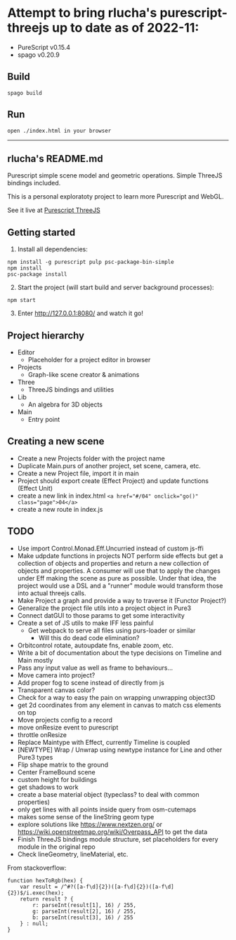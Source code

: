 # Attempt to bring rlucha's purescript-threejs up to date as of 2022-11:
* PureScript v0.15.4
* spago v0.20.9

## Build
```
spago build
```

## Run
```
open ./index.html in your browser
```

---

## rlucha's README.md

Purescript simple scene model and geometric operations. Simple ThreeJS bindings included.

This is a personal exploratoty project to learn more Purescript and WebGL.

See it live at [Purescript ThreeJS](https://rlucha.github.io/purescript-threejs-archived/#/01)

## Getting started

1. Install all dependencies:
```
npm install -g purescript pulp psc-package-bin-simple
npm install
psc-package install
```
2. Start the project (will start build and server background processes):
```
npm start
```
3. Enter http://127.0.0.1:8080/ and watch it go!

## Project hierarchy
- Editor
  - Placeholder for a project editor in browser
- Projects
  - Graph-like scene creator & animations
- Three
  - ThreeJS bindings and utilities
- Lib
  - An algebra for 3D objects
- Main
  - Entry point

## Creating a new scene
- Create a new Projects folder with the project name
- Duplicate Main.purs of another project, set scene, camera, etc.
- Create a new Project file, import it in main
- Project should export create (Effect Project) and update functions (Effect Unit)
- create a new link in index.html
    ``` <a href="#/04" onclick="go()" class="page">04</a> ```
- create a new route in index.js

## TODO
- Use import Control.Monad.Eff.Uncurried instead of custom js-ffi
- Make udpdate functions in projects NOT perform side effects but get a collection of objects and properties and
  return a new collection of objects and properties. A consumer will use that to apply the changes
  under Eff making the scene as pure as possible. Under that idea, the project would use a DSL and a "runner" module
  would transform those into actual threejs calls.
- Make Project a graph and provide a way to traverse it (Functor Project?)
- Generalize the project file utils into a project object in Pure3
- Connect datGUI to those params to get some interactivity
- Create a set of JS utils to make IFF less painful
  - Get webpack to serve all files using purs-loader or similar
    - Will this do dead code elimination?
- Orbitcontrol rotate, autoupdate fns, enable zoom, etc.
- Write a bit of documentation about the type decisions on Timeline and Main mostly
- Pass any input value as well as frame to behaviours...
- Move camera into project?
- Add proper fog to scene instead of directly from js
- Transparent canvas color?
- Check for a way to easy the pain on wrapping unwrapping object3D
- get 2d coordinates from any element in canvas to match css elements on top
- Move projects config to a record
- move onResize event to purescript
- throttle onResize
- Replace Maintype with Effect, currently Timeline is coupled
- [NEWTYPE] Wrap / Unwrap using newtype instance for Line and other Pure3 types 
- Flip shape matrix to the ground
- Center FrameBound scene
- custom height for buildings
- get shadows to work
- create a base material object (typeclass? to deal with common properties)
- only get lines with all points inside query from osm-cutemaps
- makes some sense of the lineString geom type
- explore solutions like https://www.nextzen.org/ or https://wiki.openstreetmap.org/wiki/Overpass_API to get the data
- Finish ThreeJS bindings module structure, set placeholders for every module in the original repo
- Check lineGeometry, lineMaterial, etc.

From stackoverflow:
```
function hexToRgb(hex) {
    var result = /^#?([a-f\d]{2})([a-f\d]{2})([a-f\d]{2})$/i.exec(hex);
    return result ? {
        r: parseInt(result[1], 16) / 255,
        g: parseInt(result[2], 16) / 255,
        b: parseInt(result[3], 16) / 255
    } : null;
}
```
